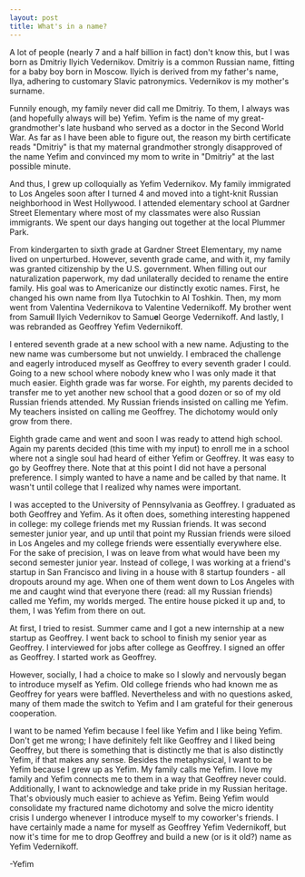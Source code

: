 ```yaml
---
layout: post
title: What's in a name?
---
```


A lot of people (nearly 7 and a half billion in fact) don't know this, but I was born as Dmitriy Ilyich Vedernikov. Dmitriy is a common Russian name, fitting for a baby boy born in Moscow. Ilyich is derived from my father's name, Ilya, adhering to customary Slavic patronymics. Vedernikov is my mother's surname.

Funnily enough, my family never did call me Dmitriy. To them, I always was (and hopefully always will be) Yefim. Yefim is the name of my great-grandmother's late husband who served as a doctor in the Second World War. As far as I have been able to figure out, the reason my birth certificate reads "Dmitriy" is that my maternal grandmother strongly disapproved of the name Yefim and convinced my mom to write in "Dmitriy" at the last possible minute.

And thus, I grew up colloquially as Yefim Vedernikov. My family immigrated to Los Angeles soon after I turned 4 and moved into a tight-knit Russian neighborhood in West Hollywood. I attended elementary school at Gardner Street Elementary where most of my classmates were also Russian immigrants. We spent our days hanging out together at the local Plummer Park.

From kindergarten to sixth grade at Gardner Street Elementary, my name lived on unperturbed. However, seventh grade came, and with it, my family was granted citizenship by the U.S. government. When filling out our naturalization paperwork, my dad unilaterally decided to rename the entire family. His goal was to Americanize our distinctly exotic names. First, he changed his own name from Ilya Tutochkin to Al Toshkin. Then, my mom went from Valentina Vedernikova to Valentine Vedernikoff. My brother went from Samu**i**l Ilyich Vedernikov to Samu**e**l George Vedernikoff. And lastly, I was rebranded as Geoffrey Yefim Vedernikoff.

I entered seventh grade at a new school with a new name. Adjusting to the new name was cumbersome but not unwieldy. I embraced the challenge and eagerly introduced myself as Geoffrey to every seventh grader I could. Going to a new school where nobody knew who I was only made it that much easier. Eighth grade was far worse. For eighth, my parents decided to transfer me to yet another new school that a good dozen or so of my old Russian friends attended. My Russian friends insisted on calling me Yefim. My teachers insisted on calling me Geoffrey. The dichotomy would only grow from there.

Eighth grade came and went and soon I was ready to attend high school. Again my parents decided (this time with my input) to enroll me in a school where not a single soul had heard of either Yefim or Geoffrey. It was easy to go by Geoffrey there. Note that at this point I did not have a personal preference. I simply wanted to have a name and be called by that name. It wasn't until college that I realized why names were important.

I was accepted to the University of Pennsylvania as Geoffrey. I graduated as both Geoffrey and Yefim. As it often does, something interesting happened in college: my college friends met my Russian friends. It was second semester junior year, and up until that point my Russian friends were siloed in Los Angeles and my college friends were essentially everywhere else. For the sake of precision, I was on leave from what would have been my second semester junior year. Instead of college, I was working at a friend's startup in San Francisco and living in a house with 8 startup founders - all dropouts around my age. When one of them went down to Los Angeles with me and caught wind that everyone there (read: all my Russian friends) called me Yefim, my worlds merged. The entire house picked it up and, to them, I was Yefim from there on out.

At first, I tried to resist. Summer came and I got a new internship at a new startup as Geoffrey. I went back to school to finish my senior year as Geoffrey. I interviewed for jobs after college as Geoffrey. I signed an offer as Geoffrey. I started work as Geoffrey.

However, socially, I had a choice to make so I slowly and nervously began to introduce myself as Yefim. Old college friends who had known me as Geoffrey for years were baffled. Nevertheless and with no questions asked, many of them made the switch to Yefim and I am grateful for their generous cooperation.

I want to be named Yefim because I feel like Yefim and I like being Yefim. Don't get me wrong; I have definitely felt like Geoffrey and I liked being Geoffrey, but there is something that is distinctly me that is also distinctly Yefim, if that makes any sense. Besides the metaphysical, I want to be Yefim because I grew up as Yefim. My family calls me Yefim. I love my family and Yefim connects me to them in a way that Geoffrey never could. Additionally, I want to acknowledge and take pride in my Russian heritage. That's obviously much easier to achieve as Yefim. Being Yefim would consolidate my fractured name dichotomy and solve the micro identity crisis I undergo whenever I introduce myself to my coworker's friends. I have certainly made a name for myself as Geoffrey Yefim Vedernikoff, but now it's time for me to drop Geoffrey and build a new (or is it old?) name as Yefim Vedernikoff.

-Yefim
